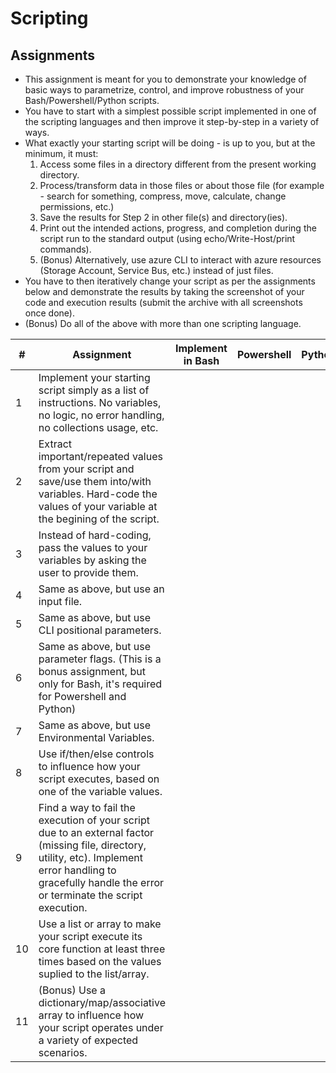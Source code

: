 # Scripting

## Assignments

* This assignment is meant for you to demonstrate your knowledge of basic ways to parametrize, control, and improve robustness of your Bash/Powershell/Python scripts.
* You have to start with a simplest possible script implemented in one of the scripting languages and then improve it step-by-step in a variety of ways.
* What exactly your starting script will be doing - is up to you, but at the minimum, it must:
  1. Access some files in a directory different from the present working directory.
  2. Process/transform data in those files or about those file (for example - search for something, compress, move, calculate, change permissions, etc.)
  3. Save the results for Step 2 in other file(s) and directory(ies).
  4. Print out the intended actions, progress, and completion during the script run to the standard output (using echo/Write-Host/print commands).
  5. (Bonus) Alternatively, use azure CLI to interact with azure resources (Storage Account, Service Bus, etc.) instead of just files.
* You have to then iteratively change your script as per the assignments below and demonstrate the results by taking the screenshot of your code and execution results (submit the archive with all screenshots once done).
* (Bonus) Do all of the above with more than one scripting language.

| #   | Assignment                                                                                                                                                                                                    | Implement in Bash | Powershell | Python |
| --- | ------------------------------------------------------------------------------------------------------------------------------------------------------------------------------------------------------------- | ----------------- | ---------- | ------ |
| 1   | Implement your starting script simply as a list of instructions. No variables, no logic, no error handling, no collections usage, etc.                                                                        |                   |            |        |
| 2   | Extract important/repeated values from your script and save/use them into/with variables. Hard-code the values of your variable at the begining of the script.                                                |                   |            |        |
| 3   | Instead of hard-coding, pass the values to your variables by asking the user to provide them.                                                                                                                 |                   |            |        |
| 4   | Same as above, but use an input file.                                                                                                                                                                         |                   |            |        |
| 5   | Same as above, but use CLI positional parameters.                                                                                                                                                             |                   |            |        |
| 6   | Same as above, but use parameter flags. (This is a bonus assignment, but only for Bash, it's required for Powershell and Python)                                                                              |                   |            |        |
| 7   | Same as above, but use Environmental Variables.                                                                                                                                                               |                   |            |        |
| 8   | Use if/then/else controls to influence how your script executes, based on one of the variable values.                                                                                                         |                   |            |        |
| 9   | Find a way to fail the execution of your script due to an external factor (missing file, directory, utility, etc). Implement error handling to gracefully handle the error or terminate the script execution. |                   |            |        |
| 10  | Use a list or array to make your script execute its core function at least three times based on the values suplied to the list/array.                                                                         |                   |            |        |
| 11  | (Bonus) Use a dictionary/map/associative array to influence how your script operates under a variety of expected scenarios.                                                                                  |                   |            |        |
